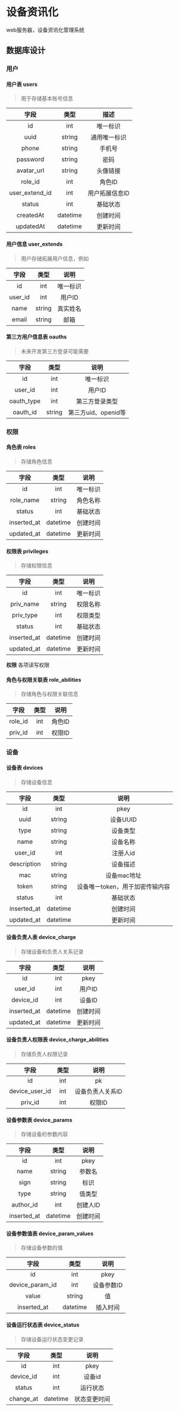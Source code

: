 # 设备资讯化

web服务器，设备资讯化管理系统

## 数据库设计

### 用户

#### 用户表 users

> 用于存储基本账号信息

| 字段 | 类型 | 描述 |
|:----:|:----:|:----:|
| id | int | 唯一标识 |
| uuid | string | 通用唯一标识 |
| phone | string | 手机号 |
| password | string | 密码 |
| avatar_url | string | 头像链接 |
| role_id | int | 角色ID |
| user_extend_id | int | 用户拓展信息ID |
| status | int | 基础状态 |
| createdAt | datetime | 创建时间 |
| updatedAt | datetime | 更新时间 |

#### 用户信息 user_extends

> 用户存储拓展用户信息，例如

| 字段 | 类型 | 说明 |
|:----:|:----:|:----:|
| id | int | 唯一标识 |
| user_id | int | 用户ID |
| name | string | 真实姓名 |
| email | string | 邮箱 |

#### 第三方用户信息表 oauths

> 未来开发第三方登录可能需要

| 字段 | 类型 | 说明 |
|:----:|:----:|:----:|
| id | int | 唯一标识 |
| user_id | int | 用户ID |
| oauth_type | int | 第三方登录类型 |
| oauth_id | string | 第三方uid、openid等 |

### 权限

#### 角色表 roles

> 存储角色信息

| 字段 | 类型 | 说明 |
|:----:|:----:|:----:|
| id | int | 唯一标识 |
| role_name | string | 角色名称 |
| status | int | 基础状态 |
| inserted_at | datetime | 创建时间 |
| updated_at | datetime | 更新时间 |

#### 权限表 privileges

> 存储权限信息

| 字段 | 类型 | 说明 |
|:----:|:----:|:----:|
| id | int | 唯一标识 |
| priv_name | string | 权限名称 |
| priv_type | int | 权限类型 |
| status | int | 基础状态 |
| inserted_at | datetime | 创建时间 |
| updated_at | datetime | 更新时间 |

**权限**
各项读写权限

#### 角色与权限关联表 role_abilities

> 存储角色与权限关联信息

| 字段 | 类型 | 说明 |
|:----:|:----:|:----:|
| role_id | int | 角色ID |
| priv_id | int | 权限ID |

### 设备

#### 设备表 devices

> 存储设备信息

| 字段 | 类型 | 说明 |
|:----:|:----:|:----:|
| id | int | pkey |
| uuid | string | 设备UUID |
| type | string | 设备类型 |
| name | string | 设备名称 |
| user_id | int | 注册人id |
| description | string | 设备描述 |
| mac | string | 设备mac地址 |
| token | string | 设备唯一token，用于加密传输内容 |
| status | int | 基础状态 |
| inserted_at | datetime | 创建时间 |
| updated_at | datetime | 更新时间 |

#### 设备负责人表 device_charge

> 存储设备和负责人关系记录

| 字段 | 类型 | 说明 |
|:----:|:----:|:----:|
| id | int | pkey |
| user_id | int | 用户ID |
| device_id | int | 设备ID |
| inserted_at | datetime | 创建时间 |
| updated_at | datetime | 更新时间 |

#### 设备负责人权限表 device_charge_abilities

> 存储负责人权限记录

| 字段 | 类型 | 说明 |
|:----:|:----:|:----:|
| id | int | pk |
| device_user_id | int | 设备负责人关系ID |
| priv_id | int | 权限ID |


#### 设备参数表 device_params

> 存储设备的参数内容

| 字段 | 类型 | 说明 |
|:----:|:----:|:----:|
| id | int | pkey |
| name | string | 参数名 |
| sign | string | 标识 |
| type | string | 值类型 |
| author_id | int | 创建人ID |
| inserted_at | datetime | 创建时间 |

#### 设备参数值表 device_param_values

> 存储设备参数的值

| 字段 | 类型 | 说明 |
|:----:|:----:|:----:|
| id | int | pkey |
| device_param_id | int | 设备参数ID |
| value | string | 值 |
| inserted_at | datetime | 插入时间 |


#### 设备运行状态表 device_status

> 存储设备运行状态变更记录

| 字段 | 类型 | 说明 |
|:----:|:----:|:----:|
| id | int | pkey |
| device_id | int | 设备id |
| status | int | 运行状态 |
| change_at | datetime | 状态变更时间 |
